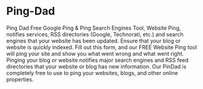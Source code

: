 # Ping-Dad
Ping Dad Free Google Ping &amp; Ping Search Engines Tool, Website Ping, notifies services, RSS directories (Google, Technorati, etc.) and search engines that your website has been updated. Ensure that your blog or website is quickly indexed. Fill out this form, and our FREE Website Ping tool will ping your site and show you what went wrong and what went right. Pinging your blog or website notifies major search engines and RSS feed directories that your website or blog has new information.  Our PinDad is completely free to use to ping your websites, blogs, and other online properties.
